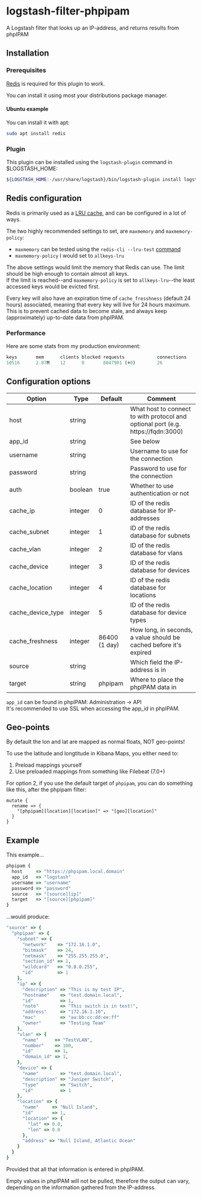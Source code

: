 # logstash-filter-phpipam
A Logstash filter that looks up an IP-address, and returns results from phpIPAM

## Installation
### Prerequisites
[Redis](https://redis.io/) is required for this plugin to work.

You can install it using most your distributions package manager.

#### Ubuntu example
You can install it with apt:
```bash
sudo apt install redis
```


### Plugin
This plugin can be installed using the `logstash-plugin` command in $LOGSTASH_HOME:
```bash
${LOGSTASH_HOME:-/usr/share/logstash}/bin/logstash-plugin install logstash-filter-phpipam
```

## Redis configuration
Redis is primarily used as a [LRU cache](https://redis.io/topics/lru-cache), and can be configured in a lot of ways.

The two highly recommended settings to set, are `maxmemory` and `maxmemory-policy`:
* `maxmemory` can be tested using the `redis-cli --lru-test` [command](https://redis.io/topics/rediscli#performing-an-lru-simulation)
* `maxmemory-policy` I would set to `allkeys-lru`

The above settings would limit the memory that Redis can use. The limit should be high enough to contain almost all keys. \
If the limit is reached--and `maxmemory-policy` is set to `allkeys-lru`--the least accessed keys would be evicted first.

Every key will also have an expiration time of `cache_fresshness` (default 24 hours) associated, meaning that every key will live for 24 hours maximum. \
This is to prevent cached data to become stale, and always keep (approximately) up-to-date data from phpIPAM.

### Performance
Here are some stats from my production environment:
```Ruby
keys       mem      clients blocked requests            connections
10516      2.87M    12      0       8047901 (+0)        26
```

## Configuration options
| Option            | Type    | Default       | Comment                                                                          |
| ----------------- | ------- | ------------- | -------------------------------------------------------------------------------- |
| host              | string  |               | What host to connect to with protocol and optional port (e.g. https://fqdn:3000) |
| app_id            | string  |               | See below                                                                        |
| username          | string  |               | Username to use for the connection                                               |
| password          | string  |               | Password to use for the connection                                               |
| auth              | boolean | true          | Whether to use authentication or not                                             |
| cache_ip          | integer | 0             | ID of the redis database for IP-addresses                                        |
| cache_subnet      | integer | 1             | ID of the redis database for subnets                                             |
| cache_vlan        | integer | 2             | ID of the redis database for vlans                                               |
| cache_device      | integer | 3             | ID of the redis database for devices                                             |
| cache_location    | integer | 4             | ID of the redis database for locations                                           |
| cache_device_type | integer | 5             | ID of the redis database for device types                                        |
| cache_freshness   | integer | 86400 (1 day) | How long, in seconds, a value should be cached before it's expired               |
| source            | string  |               | Which field the IP-address is in                                                 |
| target            | string  | phpipam       | Where to place the phpIPAM data in                                               |

`app_id` can be found in phpIPAM: Administration -> API \
It's recommended to use SSL when accessing the app_id in phpIPAM.

## Geo-points
By default the lon and lat are mapped as normal floats, NOT geo-points!

To use the latitude and longtitude in Kibana Maps, you either need to:
1. Preload mappings yourself
2. Use preloaded mappings from something like Filebeat (7.0+)

For option 2, if you use the default target of `phpipam`, you can do something like this, after the phpipam filter:
```
mutate {
  rename => {
    "[phpipam][location][location]" => "[geo][location]"
  }
}
```

## Example
This example...
```ruby
phpipam {
  host     => "https://phpipam.local.domain"
  app_id   => "logstash"
  username => "username"
  password => "password"
  source   => "[source][ip]"
  target   => "[source][phpipam]"
}
```
...would produce:
```ruby
"source" => {
  "phpipam" => {
    "subnet" => {
      "network"    => "172.16.1.0",
      "bitmask"    => 24,
      "netmask"    => "255.255.255.0",
      "section_id" => 1,
      "wildcard"   => "0.0.0.255",
      "id"         => 1
    },
    "ip" => {
      "description" => "This is my test IP",
      "hostname"    => "test.domain.local",
      "id"          => 1,
      "note"        => "This switch is in test!",
      "address"     => "172.16.1.10",
      "mac"         => "aa:bb:cc:dd:ee:ff"
      "owner"       => "Testing Team"
    },
    "vlan" => {
      "name"      => "TestVLAN",
      "number"    => 100,
      "id"        => 1,
      "domain_id" => 1,
    },
    "device" => {
      "name"        => "test.domain.local",
      "description" => "Juniper Switch",
      "type"        => "Switch",
      "id"          => 1
    },
    "location" => {
      "name"     => "Null Island",
      "id"       => 1,
      "location" => {
        "lat" => 0.0,
        "lon" => 0.0
      },
      "address" => "Null Island, Atlantic Ocean"
    }
  }
}
```
Provided that all that information is entered in phpIPAM.

Empty values in phpIPAM will not be pulled, therefore the output can vary, depending on the information gathered from the IP-address.
